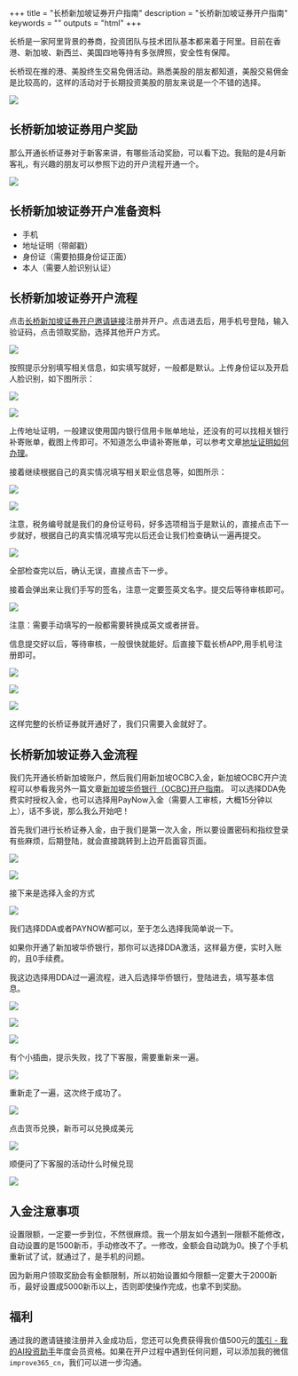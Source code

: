 +++
title = "长桥新加坡证券开户指南"
description = "长桥新加坡证券开户指南"
keywords = ""
outputs = "html"
+++

长桥是一家阿里背景的券商，投资团队与技术团队基本都来着于阿里。目前在香港、新加坡、新西兰、美国四地等持有多张牌照，安全性有保障。

长桥现在推的港、美股终生交易免佣活动。熟悉美股的朋友都知道，美股交易佣金是比较高的，这样的活动对于长期投资美股的朋友来说是一个不错的选择。

![](https://img.bmpi.dev/6a5f9c94-2a2d-9190-f268-7cefefa6a645.png)

## 长桥新加坡证券用户奖励

那么开通长桥证券对于新客来讲，有哪些活动奖励，可以看下边。我贴的是4月新客礼，有兴趣的朋友可以参照下边的开户流程开通一个。

![](https://img.bmpi.dev/b32edb45-2d54-4b08-2d7c-da7cf289f710.png)

## 长桥新加坡证券开户准备资料

- 手机
- 地址证明（带邮戳）
- 身份证（需要拍摄身份证正面）
- 本人（需要人脸识别认证）

## 长桥新加坡证券开户流程

点击[长桥新加坡证券开户邀请链接](https://link.longbridge.cn/KVNrWc?channel=HB100010&invite-code=FZ9UNP)注册并开户。点击进去后，用手机号登陆，输入验证码，点击领取奖励，选择其他开户方式。

![](https://img.bmpi.dev/2e064d2a-ea5e-cdf0-4241-e44ad063cc0f.png)

按照提示分别填写相关信息，如实填写就好，一般都是默认。上传身份证以及开启人脸识别，如下图所示：

![](https://img.bmpi.dev/f7158785-c86f-f526-3e4d-9f5cf1dd56ae.png)

![](https://img.bmpi.dev/bf6dd333-c1b9-268b-0538-0d93b1c6d122.png)

上传地址证明，一般建议使用国内银行信用卡账单地址，还没有的可以找相关银行补寄账单，截图上传即可。不知道怎么申请补寄账单，可以参考文章[地址证明如何办理](/open-account/proof-of-address/)。

接着继续根据自己的真实情况填写相关职业信息等，如图所示：

![](https://img.bmpi.dev/c0b015bf-edf3-428e-6153-3c62f52fdf6c.png)

![](https://img.bmpi.dev/12ce9630-6c00-5815-1add-a4c17c3783e3.png)

注意，税务编号就是我们的身份证号码，好多选项相当于是默认的，直接点击下一步就好，根据自己的真实情况填写完以后还会让我们检查确认一遍再提交。

![](https://img.bmpi.dev/e74e8c0d-493e-9def-524a-b4c11632e96d.png)

全部检查完以后，确认无误，直接点击下一步。

接着会弹出来让我们手写的签名，注意一定要签英文名字。提交后等待审核即可。

![](https://img.bmpi.dev/aa658ad6-6e2c-f763-3904-067409b418eb.png)

注意：需要手动填写的一般都需要转换成英文或者拼音。

信息提交好以后，等待审核，一般很快就能好。后直接下载长桥APP,用手机号注册即可。

![](https://img.bmpi.dev/bc5d2e5f-54f1-22d0-74e9-e2b45c877641.png)

![](https://img.bmpi.dev/4d21b8dc-de23-ea4d-6e92-2e01de5b0d49.png)

![](https://img.bmpi.dev/309d3109-3e00-5b50-2497-bb442f9e5be8.png)

这样完整的长桥证券就开通好了，我们只需要入金就好了。

## 长桥新加坡证券入金流程

我们先开通长桥新加坡账户，然后我们用新加坡OCBC入金，新加坡OCBC开户流程可以参看我另外一篇文章[新加坡华侨银行（OCBC)开户指南](/open-account/sg-ocbc/)。 可以选择DDA免费实时授权入金，也可以选择用PayNow入金（需要人工审核，大概15分钟以上），话不多说，那么我么开始吧！

首先我们进行长桥证券入金，由于我们是第一次入金，所以要设置密码和指纹登录有些麻烦，后期登陆，就会直接跳转到上边开启面容页面。

![](https://img.bmpi.dev/6541a7f5-4a0e-863f-c2f6-948e57924bf7.png)

![](https://img.bmpi.dev/ff0cdaf8-445a-275f-1cb8-0f05aaf5382b.png)

接下来是选择入金的方式

![](https://img.bmpi.dev/1457c86e-bb36-2889-735b-8dbce1a0ceb4.png)

我们选择DDA或者PAYNOW都可以，至于怎么选择我简单说一下。

如果你开通了新加坡华侨银行，那你可以选择DDA激活，这样最方便，实时入账的，且0手续费。

我这边选择用DDA过一遍流程，进入后选择华侨银行，登陆进去，填写基本信息。

![](https://img.bmpi.dev/0c83b091-df16-e5d3-7412-36cab97b1fd1.png)

![](https://img.bmpi.dev/2b118b03-3bcb-c092-e72f-bc468ab6ef1a.png)

![](https://img.bmpi.dev/eb02b788-d71a-db5b-6c2b-69fcbaf22193.png)

有个小插曲，提示失败，找了下客服，需要重新来一遍。

![](https://img.bmpi.dev/344e7eeb-c920-726d-f227-87a388183310.png)

重新走了一遍，这次终于成功了。

![](https://img.bmpi.dev/957a7fe2-164a-0ff4-ed2d-2d1d43226763.png)

点击货币兑换，新币可以兑换成美元

![](https://img.bmpi.dev/79da039d-822d-bd2d-a7b8-ee3f02e0c1a0.png)

顺便问了下客服的活动什么时候兑现

![](https://img.bmpi.dev/1ab8be27-abed-887d-4824-a98a4f30ab2b.png)

## 入金注意事项

设置限额，一定要一步到位，不然很麻烦。我一个朋友如今遇到一限额不能修改，自动设置的是1500新币，手动修改不了。一修改，金额会自动跳为0。换了个手机重新试了试，就通过了，是手机的问题。

因为新用户领取奖励会有金额限制，所以初始设置如今限额一定要大于2000新币，最好设置成5000新币以上，否则即使操作完成，也拿不到奖励。

## 福利

通过我的邀请链接注册并入金成功后，您还可以免费获得我价值500元的[策引 - 我的AI投资助手](https://www.myinvestpilot.com/)年度会员资格。如果在开户过程中遇到任何问题，可以添加我的微信`improve365_cn`，我们可以进一步沟通。
